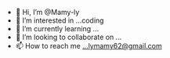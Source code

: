 - 👋 Hi, I’m @Mamy-ly
- 👀 I’m interested in ...coding
- 🌱 I’m currently learning ...
- 💞️ I’m looking to collaborate on ...
- 📫 How to reach me ...lymamy62@gmail.com 

<!---
Mamy-ly/Mamy-ly is a ✨ special ✨ repository because its `README.md` (this file) appears on your GitHub profile.
You can click the Preview link to take a look at your changes.
--->
